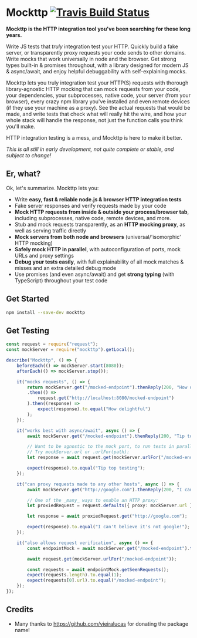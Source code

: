 # Mockttp [![Travis Build Status](https://img.shields.io/travis/pimterry/mockttp.svg)](https://travis-ci.org/pimterry/mockttp)

**Mockttp is the HTTP integration tool you've been searching for these long years.**

Write JS tests that _truly_ integration test your HTTP. Quickly build a fake server, or
transparently proxy requests your code sends to other domains. Write mocks that work
universally in node and the browser. Get strong types built-in & promises throughout,
with a library designed for modern JS & async/await, and enjoy helpful debuggability
with self-explaining mocks.

Mockttp lets you truly integration test your HTTP(S) requests with thorough
library-agnostic HTTP mocking that can mock requests from your code, your dependencies,
your subprocesses, native code, your server (from your browser), every crazy npm library
you've installed and even remote devices (if they use your machine as a proxy). See
the actual requests that would be made, and write tests that check what will really
hit the wire, and how your whole stack will handle the response, not just the function
calls you think you'll make.

HTTP integration testing is a mess, and Mockttp is here to make it better.

_This is all still in early development, not quite complete or stable, and subject to change!_

## Er, what?

Ok, let's summarize. Mockttp lets you:

* Write **easy, fast & reliable node.js & browser HTTP integration tests**
* Fake server responses and verify requests made by your code
* **Mock HTTP requests from inside & outside your process/browser tab**, including subprocesses, native code, remote devices, and more.
* Stub and mock requests transparently, as an **HTTP mocking proxy**, as well as serving traffic directly
* **Mock servers from both node and browsers** (universal/'isomorphic' HTTP mocking)
* **Safely mock HTTP in parallel**, with autoconfiguration of ports, mock URLs and proxy settings
* **Debug your tests easily**, with full explainability of all mock matches & misses and an extra detailed debug mode
* Use promises (and even async/await) and get **strong typing** (with TypeScript) throughout your test code

## Get Started

```bash
npm install --save-dev mockttp
```

## Get Testing

```typescript
const request = require("request");
const mockServer = require("mockttp").getLocal();

describe("Mockttp", () => {
    beforeEach(() => mockServer.start(8080));
    afterEach(() => mockServer.stop());

    it("mocks requests", () => {
        return mockServer.get("/mocked-endpoint").thenReply(200, "How delightful")
        .then(() =>
            request.get("http://localhost:8080/mocked-endpoint")
        ).then((response) =>
            expect(response).to.equal("How delightful")
        );
    });

    it("works best with async/await", async () => {
        await mockServer.get("/mocked-endpoint").thenReply(200, "Tip top testing")

        // Want to be agnostic to the mock port, to run tests in parallel?
        // Try mockServer.url or .urlFor(path):
        let response = await request.get(mockServer.urlFor("/mocked-endpoint"));

        expect(response).to.equal("Tip top testing");
    });

    it("can proxy requests made to any other hosts", async () => {
        await mockServer.get("http://google.com").thenReply(200, "I can't believe it's not google!");

        // One of the _many_ ways to enable an HTTP proxy:
        let proxiedRequest = request.defaults({ proxy: mockServer.url });

        let response = await proxiedRequest.get("http://google.com");

        expect(response).to.equal("I can't believe it's not google!");
    });

    it("also allows request verification", async () => {
        const endpointMock = await mockServer.get("/mocked-endpoint").thenReply(200, "hmm?");

        await request.get(mockServer.urlFor("/mocked-endpoint"));

        const requests = await endpointMock.getSeenRequests();
        expect(requests.length).to.equal(1);
        expect(requests[0].url).to.equal("/mocked-endpoint");
    });
});
```

## Credits

* Many thanks to https://github.com/vieiralucas for donating the package name!